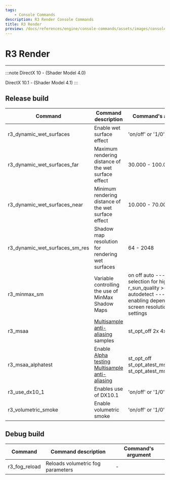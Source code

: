 ```yaml
---
tags:
    - Console Commands
description: R3 Render Console Commands
title: R3 Render
preview: /docs/references/engine/console-commands/assets/images/console-commands-preview.png
---
```


# R3 Render

___

:::note
DirectX 10 - (Shader Model 4.0)

DirectX 10.1 - (Shader Model 4.1)
:::

## Release build

| Command | Command description | Command's argument |
|---|---|---|
| r3_dynamic_wet_surfaces | Enable wet surface effect | 'on/off' or '1/0' |
| r3_dynamic_wet_surfaces_far | Maximum rendering distance of the wet surface effect | 30.000 - 100.000 |
| r3_dynamic_wet_surfaces_near | Minimum rendering distance of the wet surface effect | 10.000 - 70.000 |
| r3_dynamic_wet_surfaces_sm_res | Shadow map resolution for rendering wet surfaces | 64 - 2048 |
| r3_minmax_sm | Variable controlling the use of MinMax Shadow Maps | on off auto --- Automatic selection for high settings r_sun_quality >= 3 autodetect --- Dynamic enabling depending on screen resolution and sun settings |
| r3_msaa | [Multisample anti-aliasing](https://en.wikipedia.org/wiki/Multisample_anti-aliasing#) samples | st_opt_off 2x 4x 8x |
| r3_msaa_alphatest | Enable [Alpha testing Multisample anti-aliasing](https://en.wikipedia.org/wiki/Multisample_anti-aliasing#Alpha_testing)  | st_opt_off st_opt_atest_msaa_dx10_0 st_opt_atest_msaa_dx10_1 |
| r3_use_dx10_1 | Enables use of DX10.1 | 'on/off' or '1/0' |
| r3_volumetric_smoke | Enable volumetric smoke | 'on/off' or '1/0' |

## Debug build

| Command | Command description | Command's argument |
|---|---|---|
| r3_fog_reload | Reloads volumetric fog parameters | - |
